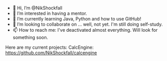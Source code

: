 - 👋 Hi, I’m @NikShockfall
- 👀 I’m interested in having a mentor.
- 🌱 I’m currently learning Java, Python and how to use GitHub!
- 💞️ I’m looking to collaborate on ... well, not yet. I'm still doing self-study. 
- 📫 How to reach me:  I've deactivated almost everything. Will look for something soon.

Here are my current projects:
CalcEngine: https://github.com/NikShockfall/calcengine

<!---
NikShockfall/NikShockfall is a ✨ special ✨ repository because its `README.md` (this file) appears on your GitHub profile.
You can click the Preview link to take a look at your changes.
--->
